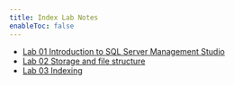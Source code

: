 ```yaml
---
title: Index Lab Notes
enableToc: false
---
```

- [Lab 01 Introduction to SQL Server Management Studio](Labs/Lab-01-Introduction-to-SQL-Server-Management-Studio.md)
- [Lab 02 Storage and file structure](Labs/Lab-02-Storage-and-file-structure.md)
- [Lab 03 Indexing](Labs/Lab-03-Indexing.md)

